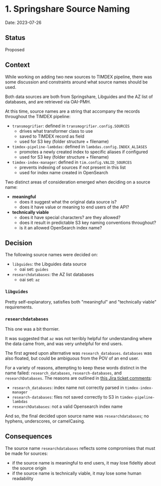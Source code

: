 # 1. Springshare Source Naming

Date: 2023-07-26

## Status

Proposed

## Context

While working on adding two new sources to TIMDEX pipeline, there was some discussion and constraints around what source names should be used.

Both data sources are both from Springshare, Libguides and the AZ list of databases, and are retrieved via OAI-PMH.

At this time, source names are a string that accompany the records throughout the TIMDEX pipeline:
  * `transmogrifier`: defined in `transmogrifier.config.SOURCES`
    * drives what transformer class to use
    * saved to TIMDEX record as field
    * used for S3 key (folder structure + filename) 
  * `timdex-pipeline-lambdas`: defined in `lambdas.config.INDEX_ALIASES`
    * promotes a newly created index to specific aliases if configured
    * used for S3 key (folder structure + filename)
  * `timdex-index-manager`: defined in `tim.config.VALID_SOURCES`
    * prevents indexing of sources if not present in this list
    * used for index name created in OpenSearch

Two distinct areas of consideration emerged when deciding on a source name:
  * **meaningful**
    * does it suggest what the original data source is?
    * does it have value or meaning to end users of the API?
  * **technically viable**
    * does it have special characters?  are they allowed?
    * does it result in predictable S3 key naming conventions throughout?
    * is it an allowed OpenSearch index name?

## Decision

The following source names were decided on:
  * `libguides`: the Libguides data source
    * oai set: `guides`
  * `researchdatabases`: the AZ list databases
    * oai set: `az`

### `libguides` 

Pretty self-explanatory, satisfies both "meaningful" and "technically viable" requirements.

### `researchdatabases`

This one was a bit thornier.

It was suggested that `az` was not terribly helpful for understanding where the data came from, and was very unhelpful for end users.  

The first agreed upon alternative was `research_databases`.  `databases` was also floated, but could be ambiguous from the POV of an end user.

For a variety of reasons, attempting to keep these words distinct in the name failed:  `research_databases`, `research-databases`, and `researchDatabases`.  The reasons are outlined in [this Jira ticket comments](https://mitlibraries.atlassian.net/browse/TIMX-19?focusedCommentId=107019):
  * `research_databases`: index name not correctly parsed in `timdex-index-manager`
  * `research-databases`: files not saved correctly to S3 in `timdex-pipeline-lambdas`
  * `researchDatabases`: not a valid Opensearch index name

And so, the final decided upon source name was `researchdatabases`; no hyphens, underscores, or camelCasing.

## Consequences

The source name `researchdatabases` reflects some compromises that must be made for sources:
  * if the source name is meaningful to end users, it may lose fideltiy about the source origin
  * if the source name is technically viable, it may lose some human readability

